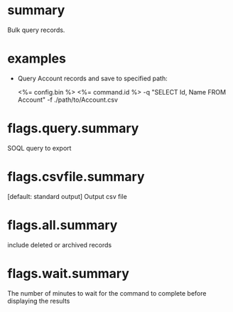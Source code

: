 # summary

Bulk query records.

# examples

- Query Account records and save to specified path:

  <%= config.bin %> <%= command.id %> -q "SELECT Id, Name FROM Account" -f ./path/to/Account.csv

# flags.query.summary

SOQL query to export

# flags.csvfile.summary

[default: standard output] Output csv file

# flags.all.summary

include deleted or archived records

# flags.wait.summary

The number of minutes to wait for the command to complete before displaying the results

